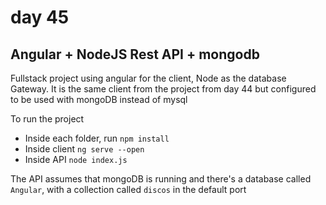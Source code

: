 # day 45

## Angular + NodeJS Rest API + mongodb

Fullstack project using angular for the client, Node as the database Gateway. It is the same client from the project from day 44 but configured to be used with mongoDB instead of mysql

To run the project

- Inside each folder, run ```npm install```
- Inside client ```ng serve --open```
- Inside API ```node index.js```

The API assumes that mongoDB is running and there's a database called ```Angular```, with a collection called ```discos``` in the default port
